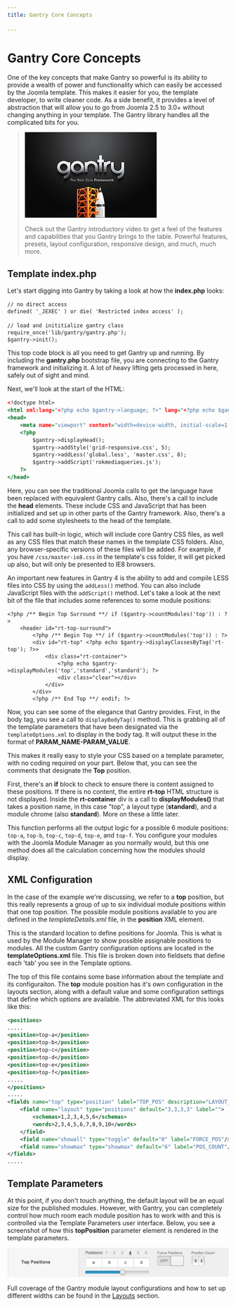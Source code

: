```yaml
---
title: Gantry Core Concepts

---
```


Gantry Core Concepts
====================
One of the key concepts that make Gantry so powerful is its ability to provide a wealth of power and functionality which can easily be accessed by the Joomla template. This makes it easier for you, the template developer, to write cleaner code. As a side benefit, it provides a level of abstraction that will allow you to go from Joomla 2.5 to 3.0+ without changing anything in your template. The Gantry library handles all the complicated bits for you.

> [![](../assets/g4-promo.jpg)](http://youtube.com/embed/AKqppYSttEE)
>
> Check out the Gantry introductory video to get a feel of the features and capabilities that you Gantry brings to the table. Powerful features, presets, layout configuration, responsive design, and much, much more.

Template index.php
------------------
Let's start digging into Gantry by taking a look at how the **index.php** looks:

~~~ .php
// no direct access
defined( '_JEXEC' ) or die( 'Restricted index access' );

// load and inititialize gantry class
require_once('lib/gantry/gantry.php');
$gantry->init();
~~~

This top code block is all you need to get Gantry up and running. By including the **gantry.php** bootstrap file, you are connecting to the Gantry framework and initializing it. A lot of heavy lifting gets processed in here, safely out of sight and mind. 

Next, we'll look at the start of the HTML:

~~~ .html
<!doctype html>
<html xml:lang="<?php echo $gantry->language; ?>" lang="<?php echo $gantry->language;?>" >
<head>
    <meta name="viewport" content="width=device-width, initial-scale=1.0">
    <?php
        $gantry->displayHead();
        $gantry->addStyle('grid-responsive.css', 5);
        $gantry->addLess('global.less', 'master.css', 8);
        $gantry->addScript('rokmediaqueries.js');
    ?>
</head>
~~~

Here, you can see the traditional Joomla calls to get the language have been replaced with equivalent Gantry calls. Also, there's a call to include the **head** elements. These include CSS and JavaScript that has been initialized and set up in other parts of the Gantry framework. Also, there's a call to add some stylesheets to the head of the template.

This call has built-in logic, which will include core Gantry CSS files, as well as any CSS files that match these names in the template CSS folders. Also, any browser-specific versions of these files will be added. For example, if you have `/css/master-ie8.css` in the template's css folder, it will get picked up also, but will only be presented to IE8 browsers.

An important new features in Gantry 4 is the ability to add and compile LESS files into CSS by using the `addLess()` method. You can also include JavaScript files with the `addScript()` method. Let's take a look at the next bit of the file that includes some references to some module positions:

~~~ .php
<?php /** Begin Top Surround **/ if ($gantry->countModules('top')) : ?>
    <header id="rt-top-surround">
        <?php /** Begin Top **/ if ($gantry->countModules('top')) : ?>
        <div id="rt-top" <?php echo $gantry->displayClassesByTag('rt-top'); ?>>
            <div class="rt-container">
                <?php echo $gantry->displayModules('top','standard','standard'); ?>
                <div class="clear"></div>
            </div>
        </div>
        <?php /** End Top **/ endif; ?>
~~~

Now, you can see some of the elegance that Gantry provides. First, in the body tag, you see a call to `displayBodyTag()` method. This is grabbing all of the template parameters that have been designated via the `templateOptions.xml` to display in the body tag. It will output these in the format of **PARAM_NAME-PARAM_VALUE**.

This makes it really easy to style your CSS based on a template parameter, with no coding required on your part. Below that, you can see the comments that designate the **Top** position.

First, there's an **if** block to check to ensure there is content assigned to these positions. If there is no content, the entire **rt-top** HTML structure is not displayed. Inside the **rt-container** div is a call to **displayModules()** that takes a position name, in this case "top", a layout type (**standard**), and a module chrome (also **standard**). More on these a little later.

This function performs all the output logic for a possible 6 module positions: `top-a`, `top-b`, `top-c`, `top-d`, `top-e`, and `top-f`. You configure your modules with the Joomla Module Manager as you normally would, but this one method does all the calculation concerning how the modules should display.

XML Configuration
-----------------
In the case of the example we're discussing, we refer to a **top** position, but this really represents a group of up to six individual module positions within that one top position. The possible module positions available to you are defined in the _templateDetails.xml_ file, in the **position** XML element.

This is the standard location to define positions for Joomla. This is what is used by the Module Manager to show possible assignable positions to modules. All the custom Gantry configuration options are located in the __templateOptions.xml__ file. This file is broken down into fieldsets that define each 'tab' you see in the Template options.

The top of this file contains some base information about the template and its configuraiton. The **top** module position has it's own configuration in the layouts section, along with a default value and some configuration settings that define which options are available. The abbreviated XML for this looks like this:

~~~ .xml
<positions>
.....
<position>top-a</position>
<position>top-b</position>
<position>top-c</position>
<position>top-d</position>
<position>top-e</position>
<position>top-f</position>
.....
</positions>
.....
<fields name="top" type="position" label="TOP_POS" description="LAYOUT_POS_DESC">
    <field name="layout" type="positions" default="3,3,3,3" label="">
        <schemas>1,2,3,4,5,6</schemas>
        <words>2,3,4,5,6,7,8,9,10</words>
    </field>
    <field name="showall" type="toggle" default="0" label="FORCE_POS"/>
    <field name="showmax" type="showmax" default="6" label="POS_COUNT"/>
</fields>
.....
~~~

Template Parameters
-------------------
At this point, if you don't touch anything, the default layout will be an equal size for the published modules. However, with Gantry, you can completely control how much room each module position has to work with and this is controlled via the Template Parameters user interface. Below, you see a screenshot of how this **topPosition** parameter element is rendered in the template parameters.

![](assets/layouts-top-position.jpg)


Full coverage of the Gantry module layout configurations and how to set up different widths can be found in the [Layouts](../configure/layouts.md) section.

